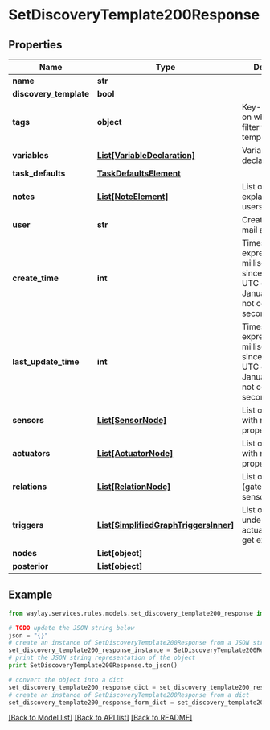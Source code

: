 # SetDiscoveryTemplate200Response


## Properties

Name | Type | Description | Notes
------------ | ------------- | ------------- | -------------
**name** | **str** |  | 
**discovery_template** | **bool** |  | 
**tags** | **object** | Key-value pairs on which you can filter to finding templates back | [optional] 
**variables** | [**List[VariableDeclaration]**](VariableDeclaration.md) | Variable declarations | [optional] 
**task_defaults** | [**TaskDefaultsElement**](TaskDefaultsElement.md) |  | [optional] 
**notes** | [**List[NoteElement]**](NoteElement.md) | List of notes as explanation for users | [optional] 
**user** | **str** | Creation user mail address | 
**create_time** | **int** | Timestamp expressed as milliseconds since 00:00:00 UTC on 1 January 1970,  not counting leap seconds. | 
**last_update_time** | **int** | Timestamp expressed as milliseconds since 00:00:00 UTC on 1 January 1970,  not counting leap seconds. | 
**sensors** | [**List[SensorNode]**](SensorNode.md) | List of sensors with required properties | [optional] 
**actuators** | [**List[ActuatorNode]**](ActuatorNode.md) | List of actuators with required properties | [optional] 
**relations** | [**List[RelationNode]**](RelationNode.md) | List of relations (gates) between sensors | [optional] 
**triggers** | [**List[SimplifiedGraphTriggersInner]**](SimplifiedGraphTriggersInner.md) | List of conditions under which actuators/sensors get executed. | [optional] 
**nodes** | **List[object]** |  | [optional] 
**posterior** | **List[object]** |  | [optional] 

## Example

```python
from waylay.services.rules.models.set_discovery_template200_response import SetDiscoveryTemplate200Response

# TODO update the JSON string below
json = "{}"
# create an instance of SetDiscoveryTemplate200Response from a JSON string
set_discovery_template200_response_instance = SetDiscoveryTemplate200Response.from_json(json)
# print the JSON string representation of the object
print SetDiscoveryTemplate200Response.to_json()

# convert the object into a dict
set_discovery_template200_response_dict = set_discovery_template200_response_instance.to_dict()
# create an instance of SetDiscoveryTemplate200Response from a dict
set_discovery_template200_response_form_dict = set_discovery_template200_response.from_dict(set_discovery_template200_response_dict)
```
[[Back to Model list]](../README.md#documentation-for-models) [[Back to API list]](../README.md#documentation-for-api-endpoints) [[Back to README]](../README.md)


